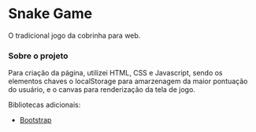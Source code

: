# Snake Game 

O tradicional jogo da cobrinha para web.


### Sobre o projeto

Para criação da página, utilizei HTML, CSS e Javascript, sendo os elementos chaves o localStorage para amarzenagem da maior pontuação do usuário, e o canvas para renderização da tela de jogo.

Bibliotecas adicionais:

* [Bootstrap](https://getbootstrap.com)

